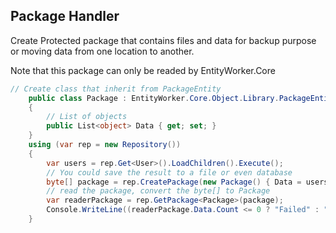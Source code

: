 ## Package Handler
Create Protected package that contains files and data for backup purpose or moving data from one location to another.

Note that this package can only be readed by EntityWorker.Core
```csharp
// Create class that inherit from PackageEntity
    public class Package : EntityWorker.Core.Object.Library.PackageEntity
    {
        // List of objects
        public List<object> Data { get; set; }
    }
    using (var rep = new Repository())
    {
        var users = rep.Get<User>().LoadChildren().Execute();
        // You could save the result to a file or even database
        byte[] package = rep.CreatePackage(new Package() { Data = users.Cast<object>().ToList() });
        // read the package, convert the byte[] to Package 
        var readerPackage = rep.GetPackage<Package>(package);
        Console.WriteLine((readerPackage.Data.Count <= 0 ? "Failed" : "Success"));
    }

```
